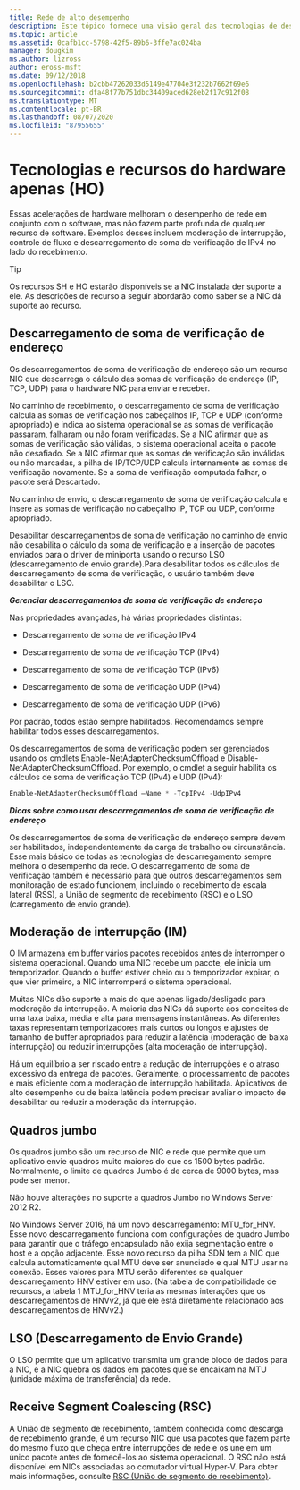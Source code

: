 ```yaml
---
title: Rede de alto desempenho
description: Este tópico fornece uma visão geral das tecnologias de descarregamento e otimização no Windows Server 2016 e inclui links para diretrizes adicionais sobre essas tecnologias.
ms.topic: article
ms.assetid: 0cafb1cc-5798-42f5-89b6-3ffe7ac024ba
manager: dougkim
ms.author: lizross
author: eross-msft
ms.date: 09/12/2018
ms.openlocfilehash: b2cbb47262033d5149e47704e3f232b7662f69e6
ms.sourcegitcommit: dfa48f77b751dbc34409aced628eb2f17c912f08
ms.translationtype: MT
ms.contentlocale: pt-BR
ms.lasthandoff: 08/07/2020
ms.locfileid: "87955655"
---
```

# <a name="hardware-only-ho-features-and-technologies"></a>Tecnologias e recursos do hardware apenas (HO)

Essas acelerações de hardware melhoram o desempenho de rede em conjunto com o software, mas não fazem parte profunda de qualquer recurso de software. Exemplos desses incluem moderação de interrupção, controle de fluxo e descarregamento de soma de verificação de IPv4 no lado do recebimento.

>[!TIP]
>Os recursos SH e HO estarão disponíveis se a NIC instalada der suporte a ele. As descrições de recurso a seguir abordarão como saber se a NIC dá suporte ao recurso.

## <a name="address-checksum-offload"></a>Descarregamento de soma de verificação de endereço

Os descarregamentos de soma de verificação de endereço são um recurso NIC que descarrega o cálculo das somas de verificação de endereço (IP, TCP, UDP) para o hardware NIC para enviar e receber.

No caminho de recebimento, o descarregamento de soma de verificação calcula as somas de verificação nos cabeçalhos IP, TCP e UDP (conforme apropriado) e indica ao sistema operacional se as somas de verificação passaram, falharam ou não foram verificadas. Se a NIC afirmar que as somas de verificação são válidas, o sistema operacional aceita o pacote não desafiado. Se a NIC afirmar que as somas de verificação são inválidas ou não marcadas, a pilha de IP/TCP/UDP calcula internamente as somas de verificação novamente. Se a soma de verificação computada falhar, o pacote será Descartado.

No caminho de envio, o descarregamento de soma de verificação calcula e insere as somas de verificação no cabeçalho IP, TCP ou UDP, conforme apropriado.

Desabilitar descarregamentos de soma de verificação no caminho de envio não desabilita o cálculo da soma de verificação e a inserção de pacotes enviados para o driver de miniporta usando o recurso LSO (descarregamento de envio grande).Para desabilitar todos os cálculos de descarregamento de soma de verificação, o usuário também deve desabilitar o LSO.

_**Gerenciar descarregamentos de soma de verificação de endereço**_

Nas propriedades avançadas, há várias propriedades distintas:

-   Descarregamento de soma de verificação IPv4

-   Descarregamento de soma de verificação TCP (IPv4)

-   Descarregamento de soma de verificação TCP (IPv6)

-   Descarregamento de soma de verificação UDP (IPv4)

-   Descarregamento de soma de verificação UDP (IPv6)

Por padrão, todos estão sempre habilitados. Recomendamos sempre habilitar todos esses descarregamentos.

Os descarregamentos de soma de verificação podem ser gerenciados usando os cmdlets Enable-NetAdapterChecksumOffload e Disable-NetAdapterChecksumOffload. Por exemplo, o cmdlet a seguir habilita os cálculos de soma de verificação TCP (IPv4) e UDP (IPv4):

```PowerShell
Enable-NetAdapterChecksumOffload –Name * -TcpIPv4 -UdpIPv4
```

_**Dicas sobre como usar descarregamentos de soma de verificação de endereço**_

Os descarregamentos de soma de verificação de endereço sempre devem ser habilitados, independentemente da carga de trabalho ou circunstância. Esse mais básico de todas as tecnologias de descarregamento sempre melhora o desempenho da rede. O descarregamento de soma de verificação também é necessário para que outros descarregamentos sem monitoração de estado funcionem, incluindo o recebimento de escala lateral (RSS), a União de segmento de recebimento (RSC) e o LSO (carregamento de envio grande).

## <a name="interrupt-moderation-im"></a>Moderação de interrupção (IM)

O IM armazena em buffer vários pacotes recebidos antes de interromper o sistema operacional. Quando uma NIC recebe um pacote, ele inicia um temporizador. Quando o buffer estiver cheio ou o temporizador expirar, o que vier primeiro, a NIC interromperá o sistema operacional.

Muitas NICs dão suporte a mais do que apenas ligado/desligado para moderação da interrupção. A maioria das NICs dá suporte aos conceitos de uma taxa baixa, média e alta para mensagens instantâneas. As diferentes taxas representam temporizadores mais curtos ou longos e ajustes de tamanho de buffer apropriados para reduzir a latência (moderação de baixa interrupção) ou reduzir interrupções (alta moderação de interrupção).

Há um equilíbrio a ser riscado entre a redução de interrupções e o atraso excessivo da entrega de pacotes. Geralmente, o processamento de pacotes é mais eficiente com a moderação de interrupção habilitada. Aplicativos de alto desempenho ou de baixa latência podem precisar avaliar o impacto de desabilitar ou reduzir a moderação da interrupção.

## <a name="jumbo-frames"></a>Quadros jumbo

Os quadros jumbo são um recurso de NIC e rede que permite que um aplicativo envie quadros muito maiores do que os 1500 bytes padrão. Normalmente, o limite de quadros Jumbo é de cerca de 9000 bytes, mas pode ser menor.

Não houve alterações no suporte a quadros Jumbo no Windows Server 2012 R2.

No Windows Server 2016, há um novo descarregamento: MTU_for_HNV. Esse novo descarregamento funciona com configurações de quadro Jumbo para garantir que o tráfego encapsulado não exija segmentação entre o host e a opção adjacente. Esse novo recurso da pilha SDN tem a NIC que calcula automaticamente qual MTU deve ser anunciado e qual MTU usar na conexão. Esses valores para MTU serão diferentes se qualquer descarregamento HNV estiver em uso. (Na tabela de compatibilidade de recursos, a tabela 1 MTU_for_HNV teria as mesmas interações que os descarregamentos de HNVv2, já que ele está diretamente relacionado aos descarregamentos de HNVv2.)

## <a name="large-send-offload-lso"></a>LSO (Descarregamento de Envio Grande)

O LSO permite que um aplicativo transmita um grande bloco de dados para a NIC, e a NIC quebra os dados em pacotes que se encaixam na MTU (unidade máxima de transferência) da rede.

## <a name="receive-segment-coalescing-rsc"></a>Receive Segment Coalescing (RSC)

A União de segmento de recebimento, também conhecida como descarga de recebimento grande, é um recurso NIC que usa pacotes que fazem parte do mesmo fluxo que chega entre interrupções de rede e os une em um único pacote antes de fornecê-los ao sistema operacional. O RSC não está disponível em NICs associadas ao comutador virtual Hyper-V. Para obter mais informações, consulte [RSC (União de segmento de recebimento)](https://docs.microsoft.com/windows-server/networking/technologies/hpn/rsc-in-the-vswitch).